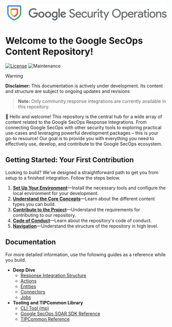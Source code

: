 ![Google Security Operations](/docs/resources/response_integrations/google_secops_logo.png)

# Welcome to the Google SecOps Content Repository!

[![License](https://img.shields.io/badge/License-Apache%202.0-blue.svg)](LICENSE)
![Maintenance](https://img.shields.io/maintenance/yes/2025)

> [!WARNING]
> **Disclaimer:** This documentation is actively under development. Its content and structure are subject to ongoing updates and revisions

> **Note:** Only community response integrations are currently available in this repository.

👋 Hello and welcome! This repository is the central hub for a wide array of content related to the
Google SecOps Response Integrations. From connecting Google SecOps with other
security tools to exploring practical use-cases and leveraging powerful development packages
– this is your go-to resource!
Our goal is to provide you with everything you need to effectively use, develop, and
contribute to the Google SecOps ecosystem.

## **Getting Started: Your First Contribution**

Looking to build? We've designed a straightforward path to get you from setup to a finished
integration. Follow the steps below.

1. [**Set Up Your Environment**](/docs/response_integrations/getting_started/setup_your_environment.md)—Install the necessary tools and configure the local environment for your development.
2. [**Understand the Core Concepts**](/docs/response_integrations/getting_started/core_concepts.md)—Learn about the different content types you can build.
3. [**Contribute to the Project**](/docs/contributing.md)—Understand the requirements for contributing to our repository.
4. [**Code of Conduct**](/docs/code_of_conduct.md)—Learn about the repository's code of conduct.
5. [**Navigation**](/docs/navigation.md)—Understand the structure of the repository in high level.

## **Documentation**

For more detailed information, use the following guides as a reference while you build.

* **Deep Dive**
    * [Response Integration Structure](/docs/response_integrations/content_deep_dive/response_integration_structure.md)
    * [Actions](docs/response_integrations/content_deep_dive/actions.md)
    * [Entities](docs/response_integrations/content_deep_dive/entities.md)
    * [Connectors](docs/response_integrations/content_deep_dive/connectors.md)
    * [Jobs](docs/response_integrations/content_deep_dive/jobs.md)
* **Tooling and TIPCommon Library**
    * [CLI Tool (mp)](docs/response_integrations/tools_and_sdk/mp.md)
    * [Google SecOps SOAR SDK Reference](/docs/response_integrations/tools_and_sdk/soar_sdk.md)
    * [TIPCommon Reference](/docs/response_integrations/tools_and_sdk/tipcommon_and_envcommon.md)
